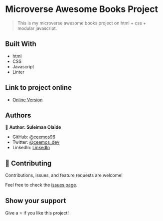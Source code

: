 # Microverse Awesome Books Project

> This is my microverse awesome books project on html + css + modular javascript. 

## Built With

- html 
- CSS
- Javascript
- Linter

## Link to project online
- [Online Version]( https://ceemos96.github.io/Awesome-books-ES6-version/)


## Authors

👤 **Author: Suleiman Olaide**

- GitHub: [@ceemos96](https://github.com/ceemos96)
- Twitter: [@ceemos_dev](https://twitter.com/ceemos_dev)
- LinkedIn: [LinkedIn](https://www.linkedin.com/in/suleiman-olaide-97689b154/)


## 🤝 Contributing

Contributions, issues, and feature requests are welcome!

Feel free to check the [issues page](https://github.com/Ceemos96/Awesome-books-ES6-version/issues).

## Show your support

Give a ⭐️ if you like this project!
